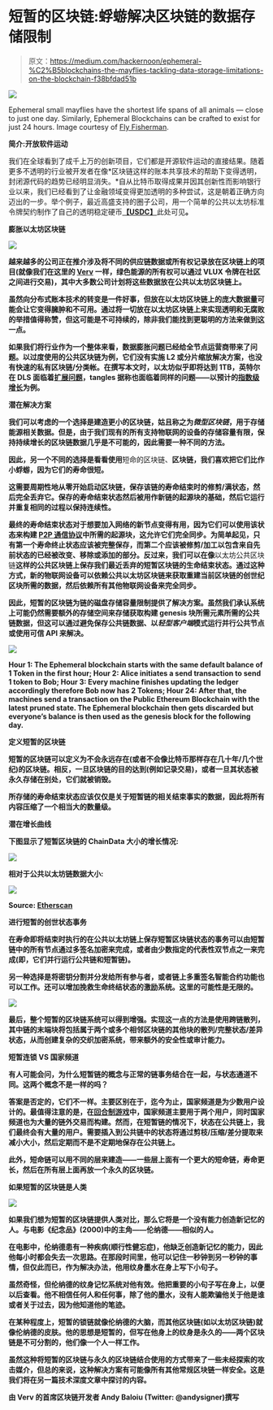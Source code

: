 # 短暂的区块链:蜉蝣解决区块链的数据存储限制

> 原文：<https://medium.com/hackernoon/ephemeral-%C2%B5blockchains-the-mayflies-tackling-data-storage-limitations-on-the-blockchain-f38bfdad51b>

![](img/560a82a35eb2080d22a542d8dc2f6583.png)

Ephemeral small mayflies have the shortest life spans of all animals — close to just one day. Similarly, Ephemeral Blockchains can be crafted to exist for just 24 hours. Image courtesy of [Fly Fisherman](http://www.flyfisherman.com/how-to/understanding-mayflies/).

**简介:开放软件运动**

我们在全球看到了成千上万的创新项目，它们都是开源软件运动的直接结果。随着更多不透明的行业被开发者在像*区块链这样的账本共享技术的帮助下变得透明，封闭源代码的趋势已经明显消失。*自从比特币取得成果并因其创新性而影响银行业以来，我们已经看到了让金融领域变得更加透明的多种尝试，这是朝着正确方向迈出的一步。举个例子，最近高盛支持的圈子公司，用一个简单的公共以太坊标准令牌契约制作了自己的透明稳定硬币[**【USDC】**](/centre-blog/designing-an-upgradeable-ethereum-contract-3d850f637794)此处可见[](https://etherscan.io/token/0xa0b86991c6218b36c1d19d4a2e9eb0ce3606eb48)**。**

****膨胀以太坊区块链****

**![](img/6a0226575566382c9bc6b247dde164e1.png)**

**越来越多的公司正在推介涉及将不同的供应链数据或所有权记录放在区块链上的项目(就像我们在这里的 [Verv](http://www.vlux.io) 一样，绿色能源的所有权可以通过 VLUX 令牌在社区之间进行交易)，其中大多数公司计划将这些数据放在公共以太坊区块链上。**

**虽然向分布式账本技术的转变是一件好事，但放在以太坊区块链上的庞大数据量可能会让它变得臃肿和不可用。通过将一切放在以太坊区块链上来实现透明和无腐败的举措值得称赞，但这可能是不可持续的，除非我们能找到更聪明的方法来做到这一点。**

**如果我们将行业作为一个整体来看，数据膨胀问题已经给全节点运营商带来了问题。以过度使用的公共区块链为例，它们没有实施 L2 或分片缩放解决方案，也没有快速的私有区块链/分类帐。在撰写本文时，以太坊似乎即将达到 1TB，英特尔在 DLS 面临着[扩展问题](https://www.coindesk.com/no-miners-intel-seeks-to-automate-dlt-block-verification/)，tangles 据称也面临着同样的问题——以预计的[指数级增长](https://iota.stackexchange.com/questions/181/what-are-the-iota-disk-space-needs)为例。**

****潜在解决方案****

**我们可以考虑的一个选择是建造更小的区块链，姑且称之为*微型区块链*，用于存储能源相关数据。但是，由于我们现有的所有支持物联网的设备的存储容量有限，保持持续增长的区块链数据几乎是不可能的，因此需要一种不同的方法。**

**因此，另一个不同的选择是看看使用**短命的区块链、**区块链，我们喜欢把它们比作小蜉蝣，因为它们的寿命很短。**

**这需要周期性地从零开始启动区块链，保存该链的寿命结束时的修剪/满状态，然后完全丢弃它。保存的寿命结束状态然后被用作新链的起源块的基础，然后它运行并重复相同的过程以保持连续性。**

**最终的寿命结束状态对于想要加入网络的新节点变得有用，因为它们可以使用该状态来构建 [P2P 通信协议](https://github.com/ethereum/wiki/wiki/Ethereum-Wire-Protocol#ethereum-sub-protocol)中所需的起源块，这允许它们完全同步。为简单起见，只有第一个寿命终止状态应该被完整保存，而第二个应该被修剪/加工以包含来自先前状态的已经被改变、移除或添加的部分。反过来，我们可以在像**以太坊公共区块链**这样的公共区块链上保存我们最近丢弃的短暂区块链的生命结束状态。通过这种方式，新的物联网设备可以依赖公共以太坊区块链来获取重建当前区块链的创世纪区块所需的数据，然后依赖所有其他物联网设备来完全同步。**

**因此，短暂的区块链为链的磁盘存储容量限制提供了解决方案。虽然我们承认系统上可能仍然需要额外的存储空间来存储获取构建 genesis 块所需元素所需的公共链数据，但这可以通过避免保存公共链数据、以*轻型客户端*模式运行并行公共节点或使用可信 API 来解决。**

**![](img/4ba2b9091798bacc3db77d0b0941de47.png)**

****Hour 1:** The Ephemeral blockchain starts with the same default balance of 1 Token in the first hour; **Hour 2:** Alice initiates a send transaction to send 1 token to Bob; **Hour 3:** Every machine finishes updating the ledger accordingly therefore Bob now has 2 Tokens; **Hour 24:** After that, the machines send a transaction on the Public Ethereum Blockchain with the latest pruned state. The Ephemeral blockchain then gets discarded but everyone’s balance is then used as the genesis block for the following day.**

****定义短暂的区块链****

**短暂的区块链可以定义为不会永远存在(或者不会像比特币那样存在几十年/几个世纪)的区块链。相反，一旦区块链的目的达到(例如记录交易)，或者一旦其状态被永久存储在别处，它们就被销毁。**

**所存储的寿命结束状态应该仅仅是关于短暂链的相关结束事实的数据，因此将所有内容压缩了一个相当大的数量级。**

****潜在增长曲线****

**下图显示了短暂区块链的 ChainData 大小的增长情况:**

**![](img/c931452472514f72c314b39349c1567e.png)**

**相对于公共以太坊链数据大小:**

**![](img/5e15a4b03498571ffed5c6ca1e70d130.png)**

****Source:** [Etherscan](https://etherscan.io/chart2/chaindatasizefast)**

****进行短暂的创世状态事务****

**在寿命即将结束时执行的在公共以太坊链上保存短暂区块链状态的事务可以由短暂链中的所有节点通过多签名加密来完成，或者由少数指定的代表性双节点之一来完成(即，它们并行运行公共链和短暂链)。**

**另一种选择是将密钥分割并分发给所有参与者，或者链上多重签名智能合约功能也可以工作。还可以增加挽救生命终结状态的激励系统。这里的可能性是无限的。**

**![](img/ed27aa1309e56f25937550336531a0d1.png)**

**最后，整个短暂的区块链系统可以得到增强。实现这一点的方法是使用跨链散列，其中链的末端块将包括属于两个或多个相邻区块链的其他块的散列/完整状态/差异状态，从而创建复杂的交织加密系统，带来额外的安全性或审计能力。**

****短暂连锁 VS 国家频道****

**有人可能会问，为什么短暂链的概念与正常的链事务结合在一起，与状态通道不同。这两个概念不是一样的吗？**

**答案是否定的，它们不一样。主要区别在于，迄今为止，国家频道是为少数用户设计的。最值得注意的是，在[回合制游戏](https://blog.decenter.com/2018/08/07/introducing-etherships-using-state-channels-scale-ethereum-games/)中，国家频道主要用于两个用户，同时国家频道也为大量的链外交易而构建。然而，在短暂链的情况下，状态在公共链上，我们最终会有大量的用户。需要插入到公共链中的状态将通过剪枝/压缩/差分提取来减小大小，然后定期而不是不定期地保存在公共链上。**

**此外，短命链可以用不同的层来建造——一些层上面有一个更大的短命链，寿命更长，然后在所有层上面再放一个永久的区块链。**

****如果短暂的区块链是人类****

**![](img/fd6963adcd1e7525ae874c02a580eff1.png)**

**如果我们想为短暂的区块链提供人类对比，那么它将是一个没有能力创造新记忆的人。与电影《纪念品》(2000)中的主角——伦纳德——相似的人。**

**在电影中，伦纳德患有一种疾病(顺行性健忘症)，他缺乏创造新记忆的能力，因此他每小时都会失去一次思路。在那段时间里，他可以记住一秒钟到另一秒钟的事情，但仅此而已，作为解决办法，他用纹身墨水在身上写下小句子。**

**虽然奇怪，但伦纳德的纹身记忆系统对他有效。他把重要的小句子写在身上，以便以后查看。他不相信任何人和任何事，除了他的墨水，没有人能欺骗他关于他是谁或者关于过去，因为他知道他的笔迹。**

**在某种程度上，短暂的锁链就像伦纳德的大脑，而其他区块链(如以太坊区块链)就像伦纳德的皮肤。他的思想是短暂的，但写在他身上的纹身是永久的——两个区块链是不可分割的，他们像一个人一样工作。**

**虽然这种将短暂的区块链与永久的区块链结合使用的方式带来了一些未经探索的攻击媒介，但总的来说，这种解决方案有可能像所有其他常规区块链一样安全。这是我们将在另一篇技术深度文章中探讨的内容。**

****由 Verv 的首席区块链开发者 Andy Baloiu (Twitter: @andysigner)撰写****